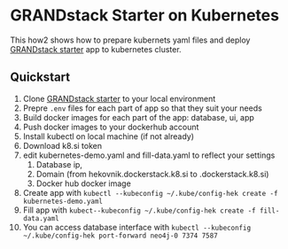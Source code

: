 # GRANDstack Starter on Kubernetes
This how2 shows how to prepare kubernets yaml files and deploy [GRANDstack starter](https://github.com/grand-stack/grand-stack-starter) app to kubernetes cluster.

## Quickstart
1. Clone [GRANDstack starter](https://github.com/grand-stack/grand-stack-starter) to your local environment
2. Prepre `.env` files for each part of app so that they suit your needs
3. Build docker images for each part of the app: database, ui, app
4. Push docker images to your dockerhub account
5. Install kubectl on local machine (if not already)
6. Download k8.si token 
7. edit kubernetes-demo.yaml and fill-data.yaml to reflect your settings
   1. Database ip,
   2. Domain (from hekovnik.dockerstack.k8.si to <yourteam>.dockerstack.k8.si)
   3. Docker hub docker image
8. Create app with `kubectl --kubeconfig ~/.kube/config-hek create -f kubernetes-demo.yaml`
9.  Fill app with `kubect--kubeconfig ~/.kube/config-hek create -f fill-data.yaml`
10. You can access database interface with `kubectl --kubeconfig ~/.kube/config-hek port-forward neo4j-0 7374 7587`

